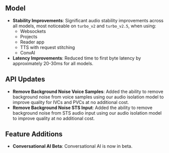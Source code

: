 ## Model

- **Stability Improvements**: Significant audio stability improvements across all models, most noticeable on `turbo_v2` and `turbo_v2.5`, when using:
  - Websockets
  - Projects
  - Reader app
  - TTS with request stitching
  - ConvAI
- **Latency Improvements**: Reduced time to first byte latency by approximately 20-30ms for all models.

## API Updates

- **Remove Background Noise Voice Samples**: Added the ability to remove background noise from voice samples using our audio isolation model to improve quality for IVCs and PVCs at no additional cost.
- **Remove Background Noise STS Input**: Added the ability to remove background noise from STS audio input using our audio isolation model to improve quality at no additional cost.

## Feature Additions

- **Conversational AI Beta**: Conversational AI is now in beta.
